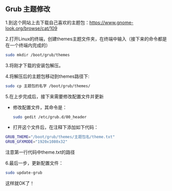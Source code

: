 ## Grub 主题修改

1.到这个网站上去下载自己喜欢的主题包：https://www.gnome-look.org/browse/cat/109

2.打开Linux的终端，创建themes主题文件夹，在终端中输入（接下来的命令都是在一个终端内完成的）

```bash
sudo mkdir /boot/grub/themes
```

3.将刚才下载的安装包解压。

4.将解压后的主题包移动到themes路径下:

```bash
sudo cp 主题包的名字 /boot/grub/themes/
```


5.在上步完成后，接下来需要修改配置文件并更新

+ 修改配置文件，其命令是：

  ```bash
  sudo gedit /etc/grub.d/00_header
  ```

+  打开这个文件后，在注释下添加如下代码：

  ```bash
  GRUB_THEME="/boot/grub/themes/主题包名/theme.txt"
  GRUB_GFXMODE="1920x1080x32"
  ```


  注意第一行代码中theme.txt的路径

6.最后一步，更新配置文件：

```bash
sudo update-grub
```


这样就OK了！


